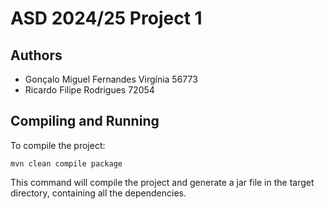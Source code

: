 # ASD 2024/25 Project 1

## Authors
- Gonçalo Miguel Fernandes Virgínia 56773
- Ricardo Filipe Rodrigues 72054

## Compiling and Running

To compile the project:

`mvn clean compile package`

This command will compile the project and generate a jar file in the target directory, containing all the dependencies.
